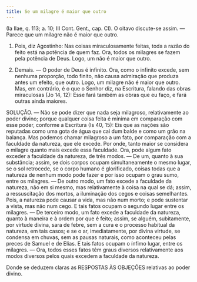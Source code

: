 ```yaml
---
title: Se um milagre é maior que outro
---
```


(Ia IIae, q. 113; a. 10; III Cont. Gent., cap. CI).
  O oitavo discute-se assim. — Parece que um milagre não é maior que outro.  

1. Pois, diz Agostinho: Nas coisas miraculosamente feitas, toda a razão do feito está na potência de quem faz. Ora, todos os milagres se fazem pela potência de Deus. Logo, um não é maior que outro.  

2. Demais. — O poder de Deus é infinito. Ora, como o infinito excede, sem nenhuma proporção, todo finito, não causa admiração que produza antes um efeito, que outro. Logo, um milagre não é maior que outro.  Mas, em contrário, é o que o Senhor diz, na Escritura, falando das obras miraculosas (Jo 14, 12): Esse fará também as obras que eu faço, e fará outras ainda maiores.  

SOLUÇÃO. — Não se pode dizer que nada seja milagroso, relativamente ao poder divino; porque qualquer coisa feita é mínima em comparação com esse poder, conforme a Escritura (Is 40, 15): Eis que as nações são reputadas como uma gota de água que cai dum balde e como um grão na balança. Mas podemos chamar milagroso a um fato, por comparação com a faculdade da natureza, que ele excede. Por onde, tanto maior se considera o milagre quanto mais excede essa faculdade. Ora, pode algum fato exceder a faculdade da natureza, de três modos. — De um, quanto à sua substância; assim, se dois corpos ocupam simultaneamente o mesmo lugar, se o sol retrocede, se o corpo humano é glorificado, coisas todas que a natureza de nenhum modo pode fazer e por isso ocupam o grau sumo, entre os milagres. — De outro modo, um fato excede a faculdade da natureza, não em si mesmo, mas relativamente à coisa na qual se dá; assim, a ressuscitação dos mortos, a iluminação dos cegos e coisas semelhantes. Pois, a natureza pode causar a vida, mas não num morto; e pode sustentar a vista, mas não num cego. E tais fatos ocupam o segundo lugar entre os milagres. — De terceiro modo, um fato excede a faculdade da natureza, quanto à maneira e à ordem por que é feito; assim, se alguém, subitamente, por virtude divina, sara de febre, sem a cura e o processo habitual da natureza, em tais casos; e se o ar, imediatamente, por divina virtude, se condensa em chuvas, sem as pausas naturais, como aconteceu pelas preces de Samuel e de Elias. E tais fatos ocupam o ínfimo lugar, entre os milagres. — Ora, todos esses fatos têm graus diversos relativamente aos modos diversos pelos quais excedem a faculdade da natureza.  

Donde se deduzem claras as RESPOSTAS ÀS OBJEÇÕES relativas ao poder divino.